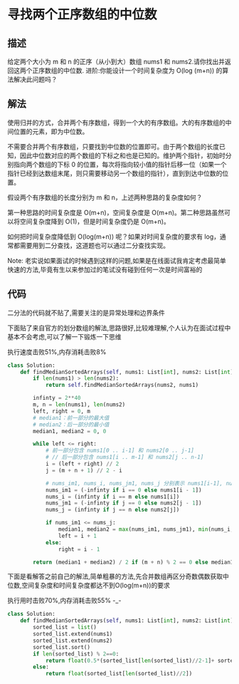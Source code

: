 # 寻找两个正序数组的中位数
## 描述
给定两个大小为 m 和 n 的正序（从小到大）数组 nums1 和 nums2.请你找出并返回这两个正序数组的中位数.
进阶:你能设计一个时间复杂度为 O(log (m+n)) 的算法解决此问题吗？


## 解法
使用归并的方式，合并两个有序数组，得到一个大的有序数组。大的有序数组的中间位置的元素，即为中位数。

不需要合并两个有序数组，只要找到中位数的位置即可。由于两个数组的长度已知，因此中位数对应的两个数组的下标之和也是已知的。维护两个指针，初始时分别指向两个数组的下标 0 的位置，每次将指向较小值的指针后移一位（如果一个指针已经到达数组末尾，则只需要移动另一个数组的指针），直到到达中位数的位置。

假设两个有序数组的长度分别为 m 和 n，上述两种思路的复杂度如何？

第一种思路的时间复杂度是 O(m+n)，空间复杂度是 O(m+n)。第二种思路虽然可以将空间复杂度降到 O(1)，但是时间复杂度仍是 O(m+n)。

如何把时间复杂度降低到 O(log(m+n)) 呢？如果对时间复杂度的要求有 log，通常都需要用到二分查找，这道题也可以通过二分查找实现。

Note:
老实说如果面试的时候遇到这样的问题,如果是在线面试我肯定考虑最简单快速的方法,毕竟有生以来参加过的笔试没有碰到任何一次是时间富裕的

## 代码
二分法的代码就不贴了,需要关注的是异常处理和边界条件

下面贴了来自官方的划分数组的解法,思路很好,比较难理解,个人认为在面试过程中基本不会考虑,可以了解一下锻炼一下思维

执行速度击败51%,内存消耗击败8%

```python
class Solution:
    def findMedianSortedArrays(self, nums1: List[int], nums2: List[int]) -> float:
        if len(nums1) > len(nums2):
            return self.findMedianSortedArrays(nums2, nums1)

        infinty = 2**40
        m, n = len(nums1), len(nums2)
        left, right = 0, m
        # median1：前一部分的最大值
        # median2：后一部分的最小值
        median1, median2 = 0, 0

        while left <= right:
            # 前一部分包含 nums1[0 .. i-1] 和 nums2[0 .. j-1]
            # // 后一部分包含 nums1[i .. m-1] 和 nums2[j .. n-1]
            i = (left + right) // 2
            j = (m + n + 1) // 2 - i

            # nums_im1, nums_i, nums_jm1, nums_j 分别表示 nums1[i-1], nums1[i], nums2[j-1], nums2[j]
            nums_im1 = (-infinty if i == 0 else nums1[i - 1])
            nums_i = (infinty if i == m else nums1[i])
            nums_jm1 = (-infinty if j == 0 else nums2[j - 1])
            nums_j = (infinty if j == n else nums2[j])

            if nums_im1 <= nums_j:
                median1, median2 = max(nums_im1, nums_jm1), min(nums_i, nums_j)
                left = i + 1
            else:
                right = i - 1

        return (median1 + median2) / 2 if (m + n) % 2 == 0 else median1
```

下面是看解答之前自己的解法,简单粗暴的方法,先合并数组再区分奇数偶数获取中位数,空间复杂度和时间复杂度都达不到O(log(m+n))的要求

执行用时击败70%,内存消耗击败55% -_-

```python
class Solution:
    def findMedianSortedArrays(self, nums1: List[int], nums2: List[int]) -> float:
        sorted_list = list()
        sorted_list.extend(nums1)
        sorted_list.extend(nums2)
        sorted_list.sort()
        if len(sorted_list) % 2==0:
            return float(0.5*(sorted_list[len(sorted_list)//2-1]+ sorted_list[len(sorted_list)//2]))
        else:
            return float(sorted_list[len(sorted_list)//2])
```
